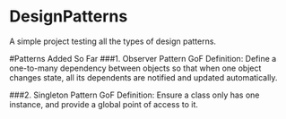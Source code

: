 # DesignPatterns
A simple project testing all the types of design patterns.

#Patterns Added So Far
###1. Observer Pattern
    GoF Definition: Define a one-to-many dependency between objects so 
    that when one object changes state, all its dependents are notified
    and updated automatically.

###2. Singleton Pattern
    GoF Definition: Ensure a class only has one instance, and provide a 
    global point of access to it.
    